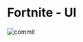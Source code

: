 <h1>Fortnite - UI</h1>

![commit](https://github.com/user-attachments/assets/4eaf8c31-5911-4b6e-ab2f-2b4c81b92096)
